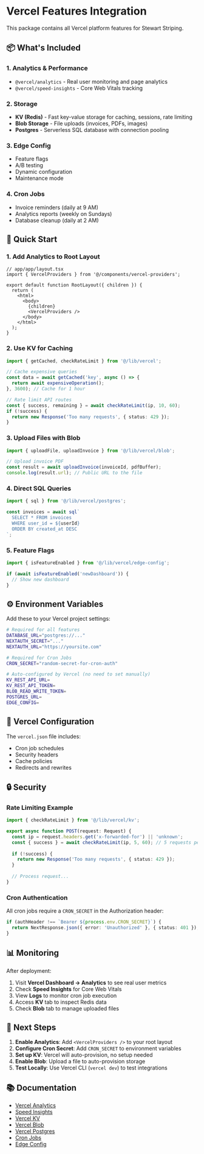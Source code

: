 # Vercel Features Integration

This package contains all Vercel platform features for Stewart Striping.

## 📦 What's Included

### 1. **Analytics & Performance**
- `@vercel/analytics` - Real user monitoring and page analytics
- `@vercel/speed-insights` - Core Web Vitals tracking

### 2. **Storage**
- **KV (Redis)** - Fast key-value storage for caching, sessions, rate limiting
- **Blob Storage** - File uploads (invoices, PDFs, images)
- **Postgres** - Serverless SQL database with connection pooling

### 3. **Edge Config**
- Feature flags
- A/B testing
- Dynamic configuration
- Maintenance mode

### 4. **Cron Jobs**
- Invoice reminders (daily at 9 AM)
- Analytics reports (weekly on Sundays)
- Database cleanup (daily at 2 AM)

## 🚀 Quick Start

### 1. Add Analytics to Root Layout

```tsx
// app/app/layout.tsx
import { VercelProviders } from '@/components/vercel-providers';

export default function RootLayout({ children }) {
  return (
    <html>
      <body>
        {children}
        <VercelProviders />
      </body>
    </html>
  );
}
```

### 2. Use KV for Caching

```typescript
import { getCached, checkRateLimit } from '@/lib/vercel';

// Cache expensive queries
const data = await getCached('key', async () => {
  return await expensiveOperation();
}, 3600); // Cache for 1 hour

// Rate limit API routes
const { success, remaining } = await checkRateLimit(ip, 10, 60);
if (!success) {
  return new Response('Too many requests', { status: 429 });
}
```

### 3. Upload Files with Blob

```typescript
import { uploadFile, uploadInvoice } from '@/lib/vercel/blob';

// Upload invoice PDF
const result = await uploadInvoice(invoiceId, pdfBuffer);
console.log(result.url); // Public URL to the file
```

### 4. Direct SQL Queries

```typescript
import { sql } from '@/lib/vercel/postgres';

const invoices = await sql`
  SELECT * FROM invoices 
  WHERE user_id = ${userId}
  ORDER BY created_at DESC
`;
```

### 5. Feature Flags

```typescript
import { isFeatureEnabled } from '@/lib/vercel/edge-config';

if (await isFeatureEnabled('newDashboard')) {
  // Show new dashboard
}
```

## ⚙️ Environment Variables

Add these to your Vercel project settings:

```bash
# Required for all features
DATABASE_URL="postgres://..."
NEXTAUTH_SECRET="..."
NEXTAUTH_URL="https://yoursite.com"

# Required for Cron Jobs
CRON_SECRET="random-secret-for-cron-auth"

# Auto-configured by Vercel (no need to set manually)
KV_REST_API_URL=
KV_REST_API_TOKEN=
BLOB_READ_WRITE_TOKEN=
POSTGRES_URL=
EDGE_CONFIG=
```

## 📝 Vercel Configuration

The `vercel.json` file includes:
- Cron job schedules
- Security headers
- Cache policies
- Redirects and rewrites

## 🔒 Security

### Rate Limiting Example

```typescript
import { checkRateLimit } from '@/lib/vercel/kv';

export async function POST(request: Request) {
  const ip = request.headers.get('x-forwarded-for') || 'unknown';
  const { success } = await checkRateLimit(ip, 5, 60); // 5 requests per minute
  
  if (!success) {
    return new Response('Too many requests', { status: 429 });
  }
  
  // Process request...
}
```

### Cron Authentication

All cron jobs require a `CRON_SECRET` in the Authorization header:

```typescript
if (authHeader !== `Bearer ${process.env.CRON_SECRET}`) {
  return NextResponse.json({ error: 'Unauthorized' }, { status: 401 });
}
```

## 📊 Monitoring

After deployment:
1. Visit **Vercel Dashboard → Analytics** to see real user metrics
2. Check **Speed Insights** for Core Web Vitals
3. View **Logs** to monitor cron job execution
4. Access **KV** tab to inspect Redis data
5. Check **Blob** tab to manage uploaded files

## 🎯 Next Steps

1. **Enable Analytics**: Add `<VercelProviders />` to your root layout
2. **Configure Cron Secret**: Add `CRON_SECRET` to environment variables
3. **Set up KV**: Vercel will auto-provision, no setup needed
4. **Enable Blob**: Upload a file to auto-provision storage
5. **Test Locally**: Use Vercel CLI (`vercel dev`) to test integrations

## 📚 Documentation

- [Vercel Analytics](https://vercel.com/docs/analytics)
- [Speed Insights](https://vercel.com/docs/speed-insights)
- [Vercel KV](https://vercel.com/docs/storage/vercel-kv)
- [Vercel Blob](https://vercel.com/docs/storage/vercel-blob)
- [Vercel Postgres](https://vercel.com/docs/storage/vercel-postgres)
- [Cron Jobs](https://vercel.com/docs/cron-jobs)
- [Edge Config](https://vercel.com/docs/storage/edge-config)
